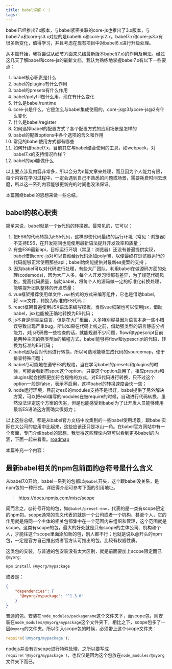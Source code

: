 ```yaml
---
title: babel详解（一）
tags:
---
```


babel已经推出7.x版本，与babel紧密关联的core-js也推出了3.x版本，与babel7.x和core-js3.x对应的是babel6.x和core-js2.x。babel7.x和core-js3.x有很多新变化，值得学习，并且考虑在现有项目中对babel6.x进行升级处理。

从本篇开始，我将尝试从细节方面来总结最新版本babel(7.x)的作用及用法。经过这几天了解babel和core-js的最新文档，我认为熟练地掌握babel7.x有以下一些要点：
<!-- more -->
1. babel核心职责是什么
2. babel的plugins有什么作用
3. babel的presets有什么作用
4. babel/polyfill做什么用，现在有什么变化
5. 什么是babel/runtime
6. core-js是什么，它是怎么与babel集成使用的，core-js@3与core-js@2有什么变化
7. 什么是babel/register
8. 如何选择babel的配置方式？各个配置方式的应用场景是怎样的
9. babel的配置options中各个选项的含义和作用
10. 常见的babel使用方式都有哪些
11. 如何升级babel7.x，目前其它与babel结合使用的工具，如webpack，对babel7.x的支持情况咋样？
12. babel的api能做什么

以上要点涉及内容非常多，所以会分为n篇文章来处理，而且因为个人能力有限，每个内容在学习过程中，一定会遇到自己不熟悉的问题或场景，需要耗费时间去琢磨，所以这一系列内容能够更新完的时间也没法保证。

本篇围绕babel的思想来做一些总结。

## babel的核心职责
简单来说，babel就是一个js代码的转换器。最常见的，它可以：
1. 把ES6的代码转换为ES5代码，这样即使代码最终的运行环境（常见：浏览器）不支持ES6，在开发期间也能使用最新语法提升开发效率和质量；
2. 有些ES6最新api，目标运行环境（常见：浏览器）还没有普遍提供实现，babel借助core-js对可以自动给js代码添加polyfill，以便最终在浏览器运行的代码能够正常使用那些api；babel始终能提供对最新es提案的支持；
3. 因为babel可以对代码进行处理，有些大厂团队，利用babel在做源码方面的处理(codemods)，因为大厂人多，每个人开发习惯都有差异，为了规范代码风格，提高代码质量，借助babel，将每个人的源码做一定的标准化转换处理，能够提升团队整体的开发质量；
4. vue框架推荐使用单文件`.vue`格式的方式来编写组件，它也是借助babel，将`.vue`文件，转换为标准的ES代码；
5. react框架普遍使用JSX语法来编写模板，当然vue框架也可以使用jsx，借助babel，jsx也能被正确地转换为ES代码；
6. js本身是弱类型语言，但是在大厂里面，人多特别容易因为语言本身一些小错误导致出现严重bug，所以如果在代码上线之前，借助强类型的语言静态分析能力，对js代码做一些检查的话，就能规避不少问题，flow和typescript目前是两种主流的强类型js的编程方式，babel能够将flow和typescript的代码，转换为标准的ES代码；
7. babel因为会对代码进行转换，所以可选地能够生成代码的sourcemap，便于排查特殊问题；
8. babel尽可能地在遵守ES的规格，当在学习babel的presets和plugins的时候，可能会看到有spec这个option，只要这个option启用了，相应presets和plugins就会按照更加符合规格的方式，对ES代码进行转换，只不过这个option一般是false，表示不启用，这样babel的转换速度会快一些；
9. node运行环境，目前对es6的modules支持不是很好，babel提供了另外解决方案，可以把es6编写的modules在被require的时候，自动进行代码转换，虽然没法评定这个方案的优劣，但是也能感受到babel为了让开发人员能够使用最新ES语法这方面确实很努力；

以上这些总结，都是从babel官方文档中收集到的一些babel使用场景，跟babel实际在大公司的应用中比起来，这些应该还只是冰山一角。在babel官方网站中有一个页面，专门介绍babel的思想，我觉得这些理论内容可以看到更多babel的内涵，下面一起来看看。[roadmap](https://babeljs.io/docs/en/roadmap)




本篇补充一个内容：
## 最新babel相关的npm包前面的@符号是什么含义
从babel7.0开始，babel一系列的包都以`@babel`开头，这个跟babel没关系，是npm包的一种形式。详细得介绍可参考下面的引用地址。
> https://docs.npmjs.com/misc/scope

简而言之，@符号开始的包，如`@babel/preset-env`，代表的是一类有scope限定的npm包。scope通常的含义代表的就是一个公司或者一个机构、甚至个人，它的作用就是将同一个主体的相关包都集中在一个范围内来组织和管理，这个范围就是scope。这类有scope的包，最大的好处就是只有scope的主体公司、机构和个人，才能往这个scope里面添加新的包，别人都不行；也就是说以@开头的npm包，一定是官方自己推出或者官方认可推出的包，比较有权威性质。

这类包的安装，与普通的包安装没有太大区别，就是前面要加上scope限定而已`@myorg`:
```bash
npm install @myorg/mypackage
```
或者是：
```json
{
    "dependencies": {
      "@myorg/mypackage": "^1.3.0"
    }
}
```
普通的包，安装在`node_modules/packagename`这个文件夹下，而scope包，则安装在`node_modules/@myorg/mypackage`这个文件夹下，相比之下，scope包多了一层`@myorg`的文件夹。所以引入scope包的时候，必须带上这个scope文件夹：
```js
require('@myorg/mypackage');
```
nodejs并没有对scope进行特殊处理，之所以要写成`require('@myorg/mypackage')`，也仅仅是因为这个包放在`node_modules/@myorg`文件夹下而已。
